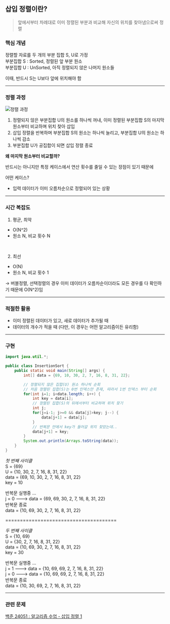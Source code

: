 ## 삽입 정렬이란?

> 앞에서부터 차례대로 이미 정렬된 부분과 비교해 자신의 위치를 찾아냄으로써 정렬

### 핵심 개념

정렬할 자료를 두 개의 부분 집합 S, U로 가정  
부분집합 S : Sorted, 정렬된 앞 부분 원소  
부분집합 U : UnSorted, 아직 정렬되지 않은 나머지 원소들

이때, 반드시 S는 U보다 앞에 위치해야 함

---

### 정렬 과정

![정렬 과정](./InsertionSort.png)

1.  정렬되지 않은 부분집합 U의 원소를 하나씩 꺼내, 이미 정렬된 부분집합 S의 마지막 원소부터 비교하며 위치 찾아 삽입
2.  삽입 정렬을 반복하며 부분집합 S의 원소는 하나씩 늘리고, 부분집합 U의 원소는 하나씩 감소
3.  부분집합 U가 공집합이 되면 삽입 정렬 종료

**왜 마지막 원소부터 비교할까?**

반드시는 아니지만 특정 케이스에서 연산 횟수를 줄일 수 있는 장점이 있기 때문에

어떤 케이스?

-   입력 데이터가 이미 오름차순으로 정렬되어 있는 상황

---

### 시간 복잡도

1.  평균, 최악

-   O(N^2)
-   원소 N, 비교 횟수 N

<br/>

2.  최선

-   O(N)
-   원소 N, 비교 횟수 1

→ 버블정렬, 선택정렬의 경우 이미 데이터가 오름차순이더라도 모든 경우를 다 확인하기 때문에 O(N^2)임

---

### 적절한 활용

-   이미 정렬된 데이터가 있고, 새로 데이터가 추가될 때
-   데이터의 개수가 적을 때 (다만, 이 경우는 어떤 알고리즘이든 유리함)

---

### 구현

```Java
import java.util.*;

public class InsertionSort {
    public static void main(String[] args) {
        int[] data = {69, 10, 30, 2, 7, 16, 8, 31, 22};

        // 정렬되지 않은 집합(U) 원소 하나씩 순회
        // 처음 정렬된 집합(S)는 0번 인덱스만 존재, 따라서 1번 인덱스 부터 순회
        for(int i=1; i<data.length; i++) {
            int key = data[i];
            // 정렬된 집합(S)의 뒤에서부터 비교하며 위치 찾기
            int j;
            for(j=i-1; j>=0 && data[j]>key; j--) {
                data[j+1] = data[j];
            }
            // 반복문 안에서 key가 들어갈 위치 찾았는데..
            data[j+1] = key;
        }
        System.out.println(Arrays.toString(data));
    }
}
```

_첫 번째 사이클_  
S = {69}  
U = {10, 30, 2, 7, 16, 8, 31, 22}  
data = {69, 10, 30, 2, 7, 16, 8, 31, 22}  
key = 10

반복문 실행중 ...  
j = 0 ---> data = {69, 69, 30, 2, 7, 16, 8, 31, 22}  
반복문 종료  
data = {10, 69, 30, 2, 7, 16, 8, 31, 22}


======================================

_두 번째 사이클_  
S = {10, 69}  
U = {30, 2, 7, 16, 8, 31, 22}  
data = {10, 69, 30, 2, 7, 16, 8, 31, 22}  
key = 30

반복문 실행중 ...  
j = 1 ---> data = {10, 69, 69, 2, 7, 16, 8, 31, 22}  
j = 0 ---> data = {10, 69, 69, 2, 7, 16, 8, 31, 22}  
반복문 종료  
data = {10, 30, 69, 2, 7, 16, 8, 31, 22}

---

### 관련 문제

[백준 24051 : 알고리즘 수업 - 삽입 정렬 1](https://www.acmicpc.net/problem/24051)